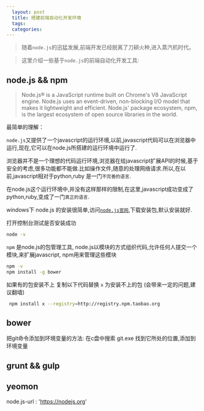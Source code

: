 ```yaml
---
  layout: post
  title: 搭建前端自动化开发环境
  tags:
  categories:
---
```



>  随着`node.js`的迅猛发展,前端开发已经脱离了刀耕火种,进入蒸汽机时代。

>  这里介绍一些基于`node.js`的前端自动化开发工具:

## node.js  &&  npm

> Node.js® is a JavaScript runtime built on Chrome's V8 JavaScript engine. Node.js uses an event-driven, non-blocking I/O model that makes it lightweight and efficient. Node.js' package ecosystem, npm, is the largest ecosystem of open source libraries in the world.

最简单的理解：

`node.js`又提供了一个javascript的运行环境,以前,javascript代码可以在浏览器中运行,现在,它可以在node.js所搭建的运行环境中运行了.

浏览器并不是一个理想的代码运行环境,浏览器在给javascript扩展API的时候,基于安全的考虑,很多功能都不能做.比如操作文件,随意的处理网络请求.所以,在以前,javascript相对于python,ruby 是一门`不完善的语言`.

在node.js这个运行环境中,并没有这样那样的限制,在这里,javascript成功变成了python,ruby,变成了一门`真正的语言`.

windows下 node.js 的安装很简单,访问[`node.js官网`](node.js-url),下载安装包,默认安装就好.

打开控制台测试是否安装成功
```sh
node -v
```

`npm` 是node.js的包管理工具, node.js以模块的方式组织代码,允许任何人提交一个模块,来扩展javascript, npm用来管理这些模块

```sh
npm -v
npm install -g bower
```

如果有的包安装不上 复制以下代码替换 `x` 为安装不上的包 (会带来一定的问题,建议翻墙)

```sh
 npm install x --registry=http://registry.npm.taobao.org
```


## bower

把git命令添加到环境变量的方法:
在c盘中搜索 git.exe  找到它所处的位置,添加到环境变量

## grunt && gulp

## yeomon


node.js-url : 'https://nodejs.org'
